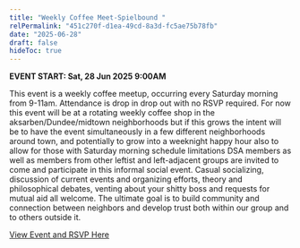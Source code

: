 ```yaml
---
title: "Weekly Coffee Meet-Spielbound "
relPermalink: "451c270f-d1ea-49cd-8a3d-fc5ae75b78fb"
date: "2025-06-28"
draft: false
hideToc: true
---
```



**EVENT START: Sat, 28 Jun 2025 9:00AM**

This event is a weekly coffee meetup, occurring every Saturday morning from 9-11am. Attendance is drop in drop out with no RSVP required. For now this event will be at a rotating weekly coffee shop in the aksarben/Dundee/midtown neighborhoods but if this grows the intent will be to have the event simultaneously in a few different neighborhoods around town, and potentially to grow into a weeknight happy hour also to allow for those with Saturday morning schedule limitations DSA members as well as members from other leftist and left-adjacent groups are invited to come and participate in this informal social event. Casual socializing, discussion of current events and organizing efforts, theory and philosophical debates, venting about your shitty boss and requests for mutual aid all welcome. The ultimate goal is to build community and connection between neighbors and develop trust both within our group and to others outside it. 

[View Event and RSVP Here](https://actionnetwork.org/events/weekly-coffee-meet-spielbound)
